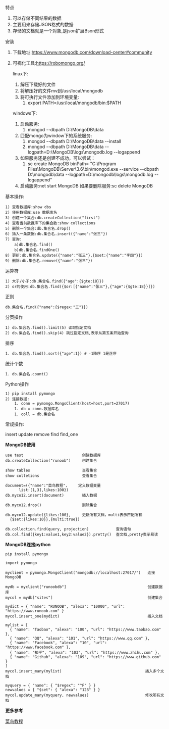 特点

1. 可以存储不同结果的数据
1. 主要用来存储JSON格式的数据
1. 存储的文档就是一个对象,是json扩展Bson形式

安装

1. 下载地址:https://www.mongodb.com/download-center#community
1. 可视化工具:https://robomongo.org/

    linux下:
    
    1. 解压下载好的文件
    2. 将解压好的文件mv到/usr/local/mongodb
    3. 将可执行文件添加到环境变量:
        1. export PATH=/usr/local/mongodb/bin:$PATH

    windows下:

    1. 启动服务:
         1. mongod --dbpath D:\MongoDB\data
    1. 匹配mongo为window下的系统服务:
         1. mongod --dbpath D:\MongoDB\data --install
         1. mongod --dbpath D:\MongoDB\data --logpath=D:\MongoDB\logs\mongodb.log --logappend
    1. 如果服务还是创建不成功，可以尝试：
         1. sc create MongoDB binPath= "C:\Program Files\MongoDB\Server\3.6\bin\mongod.exe --service 
          --dbpath D:\mongodb\data --logpath=D:\mongodb\logs\mongodb.log  --logappend"
    1. 启动服务:net start MongoDB 如果要删除服务:sc delete MongoDB

基本操作:

	1) 查看数据库:show dbs
	2) 使用数据库:use 数据库名
	3) 创建一个集合:db.createCollection("first")
	4) 查看当前数据库下的集合数:show collections
	5) 删除一个集合:db.集合名.drop()
	6) 插入一条数据:db.集合名.insert({"name":"张三"})
	7) 查询:
		a)db.集合名.find()
		b)db.集合名.findOne()
	8) 更新:db.集合名.update({"name":"张三"},{$set:{"name":"李四"}})
	9) 删除:db.集合名.remove({"name":"张三"})

运算符

	1) 大于/小于:db.集合名.find({"age":{$gte:18}})
	2) or的使用:db.集合名.find({$or:[{"name":"张三"},{"age":{$gte:18}}]})

正则

	db.集合名.find({"name":{$regex:"三"}})

分页操作

	1) db.集合名.find().limit(5) 读取指定文档
	2) db.集合名.find().skip(4) 跳过指定文档,表示从第五条开始查询

排序

	1. db.集合名.find().sort({"age":1}) # -1降序 1是正序

统计个数

	1. db.集合名.count()

Python操作

	1) pip install pymongo
	2) 连接数据:
		1. conn = pymongo.MongoClient(host=host,port=27017)
		1. db = conn.数据库名
		1. coll = db.集合名

常规操作:

insert update remove find  find_one

**MongoDB使用**

```
use test 			              创建数据库
db.createCollection("runoob") 	  创建集合

show tables 			          查看集合
show colletions 		          查看集合

document=({"name":"菜鸟教程"，    定义数据变量
	  list:[1,3],likes:100})
db.myco12.insert(document)	      插入数据

db.myco12.drop()                  删除集合

db.myco12.update({likes:100},     更新所有文档，multi表示匹配所有
  {$set:{likes:10}},{multi:true})

db.collection.find(query, projection)   	     查询语句
db.col.find({key1:value1,key2:value2}).pretty()  查文档,pretty表示易读
```

**MongoDB连接python**

```
pip install pymongo

import pymongo
 
myclient = pymongo.MongoClient("mongodb://localhost:27017/")   连接MongoDB

mydb = myclient["runoobdb"]                                    创建数据库
mycol = mydb["sites"]                                          创建集合

mydict = { "name": "RUNOOB", "alexa": "10000", "url": "https://www.runoob.com" }
mycol.insert_one(mydict)                                       插入文档

mylist = [
  { "name": "Taobao", "alexa": "100", "url": "https://www.taobao.com" },
  { "name": "QQ", "alexa": "101", "url": "https://www.qq.com" },
  { "name": "Facebook", "alexa": "10", "url": "https://www.facebook.com" },
  { "name": "知乎", "alexa": "103", "url": "https://www.zhihu.com" },
  { "name": "Github", "alexa": "109", "url": "https://www.github.com" }
]
mycol.insert_many(mylist)                                     插入多个文档

myquery = { "name": { "$regex": "^F" } }
newvalues = { "$set": { "alexa": "123" } }
mycol.update_many(myquery, newvalues)                         修改所有文档

```

**更多参考**

[菜鸟教程](https://www.runoob.com/python3/python-mongodb-delete-document.html)
